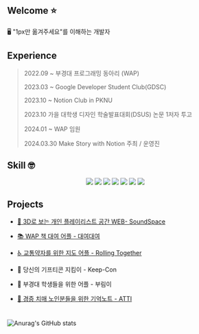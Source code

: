 ## Welcome ⭐


🖥️ "1px만 옮겨주세요"를 이해하는 개발자
<br/>

## Experience

> 2022.09 ~     부경대 프로그래밍 동아리 (WAP)
> 
> 2023.03 ~     Google Developer Student Club(GDSC)
> 
> 2023.10 ~     Notion Club in PKNU
> 
> 2023.10       가을 대학생 디자인 학술발표대회(DSUS) 논문 1저자 투고
> 
> 2024.01 ~     WAP 임원
> 
> 2024.03.30    Make Story with Notion 주최 / 운영진
>

## Skill 🤓 
<div align = "center"><img src="https://img.shields.io/badge/JavaScript-02569B?style=for-the-badge&logo=Flutter&logoColor=white">
  <img src="https://img.shields.io/badge/React-61DAFB?style=for-the-badge&logo=React&logoColor=white">
  <img src="https://img.shields.io/badge/Html5-E34F26?style=for-the-badge&logo=Html5&logoColor=white">
  <img src="https://img.shields.io/badge/CSS-1572B6?style=for-the-badge&logo=CSS&logoColor=white">
  <img src="https://img.shields.io/badge/Flutter-F7DF1E?style=for-the-badge&logo=Javascript&logoColor=white">
  <img src="https://img.shields.io/badge/Notion-000000?style=for-the-badge&logo=Notion&logoColor=white">
  <img src="https://img.shields.io/badge/Figma-F24E1E?style=for-the-badge&logo=Figma&logoColor=white"></div>


## Projects
- [🎵 3D로 보는 개인 플레이리스트 공간 WEB- SoundSpace](https://github.com/pknu-wap/2023_1_WAP_WEB_TEAM2)

- [📚 WAP 책 대여 어플 - 대여대여](https://github.com/pknu-wap/2022_2_WAP_APP_TEAM3)

- [♿ 교통약자를 위한 지도 어플 - Rolling Together](https://github.com/Rolling-Together/RollingTogether)

- 🎁 당신의 기프티콘 지킴이 - Keep-Con

- 🐋 부경대 학생들을 위한 어플 - 부림이

- [👴 경증 치매 노인분들을 위한 기억노트 - ATTI](https://github.com/H0ngJu/atti)



#
![Anurag's GitHub stats](https://github-readme-stats.vercel.app/api?username=H0ngJu&show_icons=true&theme=radical)

<!--![Top Langs](https://github-readme-stats.vercel.app/api/top-langs/?username=H0ngJu&layout=compact&theme=tokyonight)-->

<!--
**H0ngJu/H0ngJu** is a ✨ _special_ ✨ repository because its `README.md` (this file) appears on your GitHub profile.

Here are some ideas to get you started:

- 🔭 I’m currently working on ...
- 🌱 I’m currently learning ...
- 👯 I’m looking to collaborate on ...
- 🤔 I’m looking for help with ...
- 💬 Ask me about ...
- 📫 How to reach me: ...
- 😄 Pronouns: ...
- ⚡ Fun fact: ...
-->
